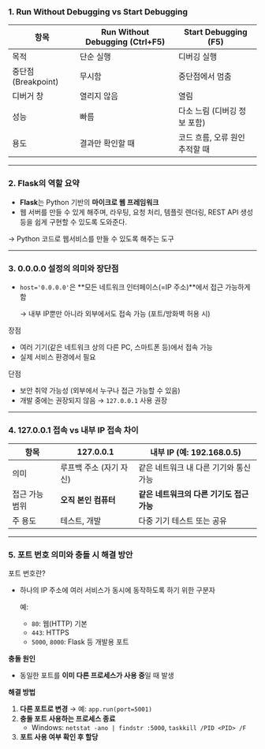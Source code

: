 ### 1. **Run Without Debugging** vs **Start Debugging**

| 항목 | Run Without Debugging (Ctrl+F5) | Start Debugging (F5) |
| --- | --- | --- |
| 목적 | 단순 실행 | 디버깅 실행 |
| 중단점 (Breakpoint) | 무시함 | 중단점에서 멈춤 |
| 디버거 창 | 열리지 않음 | 열림 |
| 성능 | 빠름 | 다소 느림 (디버깅 정보 포함) |
| 용도 | 결과만 확인할 때 | 코드 흐름, 오류 원인 추적할 때 |

---

### 2. **Flask의 역할 요약**

- **Flask**는 Python 기반의 **마이크로 웹 프레임워크**
- 웹 서버를 만들 수 있게 해주며, 라우팅, 요청 처리, 템플릿 렌더링, REST API 생성 등을 쉽게 구현할 수 있도록 도와준다.

 → Python 코드로 웹서비스를 만들 수 있도록 해주는 도구

---

### 3. **0.0.0.0 설정의 의미와 장단점**

- `host='0.0.0.0'`은 **모든 네트워크 인터페이스(=IP 주소)**에서 접근 가능하게 함
    
    → 내부 IP뿐만 아니라 외부에서도 접속 가능 (포트/방화벽 허용 시)
    

장점

- 여러 기기(같은 네트워크 상의 다른 PC, 스마트폰 등)에서 접속 가능
- 실제 서비스 환경에서 필요

단점

- 보안 취약 가능성 (외부에서 누구나 접근 가능할 수 있음)
- 개발 중에는 권장되지 않음 → `127.0.0.1` 사용 권장

---

### 4. **127.0.0.1 접속 vs 내부 IP 접속 차이**

| 항목 | 127.0.0.1 | 내부 IP (예: 192.168.0.5) |
| --- | --- | --- |
| 의미 | 루프백 주소 (자기 자신) | 같은 네트워크 내 다른 기기와 통신 가능 |
| 접근 가능 범위 | **오직 본인 컴퓨터** | **같은 네트워크의 다른 기기도 접근 가능** |
| 주 용도 | 테스트, 개발 | 다중 기기 테스트 또는 공유 |

---

### 5. **포트 번호 의미와 충돌 시 해결 방안**

포트 번호란?

- 하나의 IP 주소에 여러 서비스가 동시에 동작하도록 하기 위한 구분자
    
    예:
    
    - `80`: 웹(HTTP) 기본
    - `443`: HTTPS
    - `5000`, `8000`: Flask 등 개발용 포트

**충돌 원인**

- 동일한 포트를 **이미 다른 프로세스가 사용 중**일 때 발생

**해결 방법**

1. **다른 포트로 변경** → 예: `app.run(port=5001)`
2. **충돌 포트 사용하는 프로세스 종료**
    - Windows: `netstat -ano | findstr :5000`, `taskkill /PID <PID> /F`
3. **포트 사용 여부 확인 후 할당**